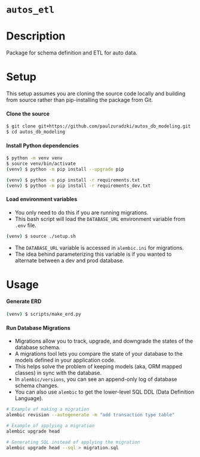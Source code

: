 # `autos_etl`

# Description

Package for schema definition and ETL for auto data.

# Setup

This setup assumes you are cloning the source code locally and building from source rather than pip-installing the package from Git.

#### Clone the source 
```bash
$ git clone git+https://github.com/paulzuradzki/autos_db_modeling.git
$ cd autos_db_modeling
```

#### Install Python dependencies
```bash
$ python -m venv venv
$ source venv/bin/activate
(venv) $ python -m pip install --upgrade pip

(venv) $ python -m pip install -r requirements.txt
(venv) $ python -m pip install -r requirements_dev.txt
```

#### Load environment variables
* You only need to do this if you are running migrations.
* This bash script will load the `DATABASE_URL` environment variable from `.env` file.

```bash
(venv) $ source ./setup.sh
```

* The `DATABASE_URL` variable is accessed in `alembic.ini` for migrations. 
* The idea behind parameterizing this variable is if you wanted to alternate between a dev and prod database.


# Usage

#### Generate ERD

```bash
(venv) $ scripts/make_erd.py
```

#### Run Database Migrations

* Migrations allow you to track, upgrade, and downgrade the states of the database schema.
* A migrations tool lets you compare the state of your database to the models defined in your application code.
* This helps solve the problem of keeping models (aka, ORM mapped classes) in sync with the database.
* In `alembic/versions`, you can see an append-only log of database schema changes. 
* You can also use `alembic` to get the lower-level SQL DDL (Data Definition Language).

```bash
# Example of making a migration
alembic revision --autogenerate -m "add transaction type table"

# Example of applying a migration
alembic upgrade head

# Generating SQL instead of applying the migration
alembic upgrade head --sql > migration.sql
```
